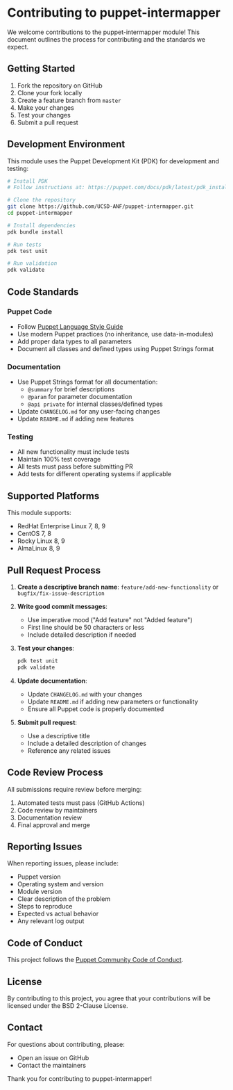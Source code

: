 # Contributing to puppet-intermapper

We welcome contributions to the puppet-intermapper module! This document outlines the process for contributing and the standards we expect.

## Getting Started

1. Fork the repository on GitHub
2. Clone your fork locally
3. Create a feature branch from `master`
4. Make your changes
5. Test your changes
6. Submit a pull request

## Development Environment

This module uses the Puppet Development Kit (PDK) for development and testing:

```bash
# Install PDK
# Follow instructions at: https://puppet.com/docs/pdk/latest/pdk_install.html

# Clone the repository
git clone https://github.com/UCSD-ANF/puppet-intermapper.git
cd puppet-intermapper

# Install dependencies
pdk bundle install

# Run tests
pdk test unit

# Run validation
pdk validate
```

## Code Standards

### Puppet Code
- Follow [Puppet Language Style Guide](https://puppet.com/docs/puppet/latest/style_guide.html)
- Use modern Puppet practices (no inheritance, use data-in-modules)
- Add proper data types to all parameters
- Document all classes and defined types using Puppet Strings format

### Documentation
- Use Puppet Strings format for all documentation:
  - `@summary` for brief descriptions
  - `@param` for parameter documentation
  - `@api private` for internal classes/defined types
- Update `CHANGELOG.md` for any user-facing changes
- Update `README.md` if adding new features

### Testing
- All new functionality must include tests
- Maintain 100% test coverage
- All tests must pass before submitting PR
- Add tests for different operating systems if applicable

## Supported Platforms

This module supports:
- RedHat Enterprise Linux 7, 8, 9
- CentOS 7, 8
- Rocky Linux 8, 9
- AlmaLinux 8, 9

## Pull Request Process

1. **Create a descriptive branch name**: `feature/add-new-functionality` or `bugfix/fix-issue-description`

2. **Write good commit messages**:
   - Use imperative mood ("Add feature" not "Added feature")
   - First line should be 50 characters or less
   - Include detailed description if needed

3. **Test your changes**:
   ```bash
   pdk test unit
   pdk validate
   ```

4. **Update documentation**:
   - Update `CHANGELOG.md` with your changes
   - Update `README.md` if adding new parameters or functionality
   - Ensure all Puppet code is properly documented

5. **Submit pull request**:
   - Use a descriptive title
   - Include a detailed description of changes
   - Reference any related issues

## Code Review Process

All submissions require review before merging:

1. Automated tests must pass (GitHub Actions)
2. Code review by maintainers
3. Documentation review
4. Final approval and merge

## Reporting Issues

When reporting issues, please include:

- Puppet version
- Operating system and version
- Module version
- Clear description of the problem
- Steps to reproduce
- Expected vs actual behavior
- Any relevant log output

## Code of Conduct

This project follows the [Puppet Community Code of Conduct](https://puppet.com/community/code-of-conduct).

## License

By contributing to this project, you agree that your contributions will be licensed under the BSD 2-Clause License.

## Contact

For questions about contributing, please:
- Open an issue on GitHub
- Contact the maintainers

Thank you for contributing to puppet-intermapper!
